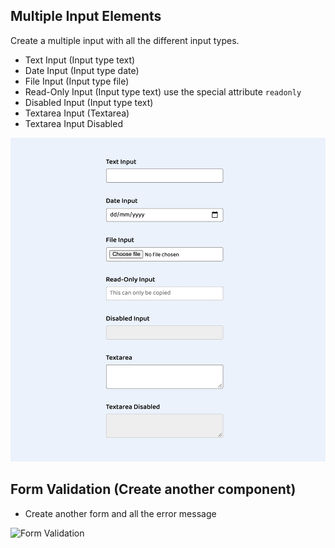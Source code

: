 ## Multiple Input Elements



Create a multiple input with all the different input types.

- Text Input (Input type text)
- Date Input (Input type date)
- File Input (Input type file)
- Read-Only Input (Input type text) use the special attribute `readonly`
- Disabled Input (Input type text)
- Textarea Input (Textarea)
- Textarea Input Disabled

![Form](../assets/multiple-input-forms.png)

## Form Validation (Create another component)

- Create another form and all the error message

![Form Validation]('../assets/validation.png')
